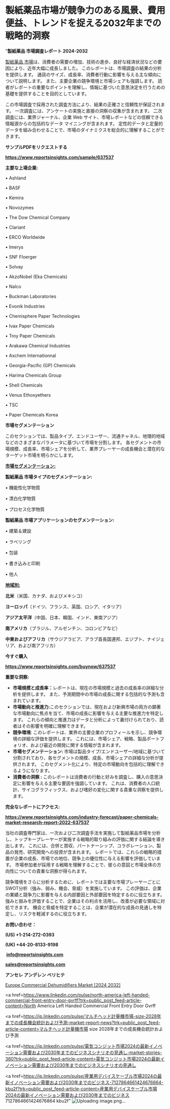 # 製紙薬品市場が競争力のある風景、費用便益、トレンドを捉える2032年までの戦略的洞察

"<strong>製紙薬品 市場調査レポート 2024-2032</strong>

<a href=https://www.reportsinsights.com/sample/637537>製紙薬品 市場</a>は、消費者の需要の増加、技術の進歩、良好な経済状況などの要因により、近年大幅に成長しました。 このレポートは、市場調査の結果の分析を提供します。 通貨のサイズ、成長率、消費者行動に影響を与える主な傾向について説明します。 また、主要企業の競争環境と市場シェアも強調します。 読者がレポートの重要なポイントを理解し、情報に基づいた意思決定を行うための基礎を提供することを目的としています。

この市場調査で採用された調査方法により、結果の正確さと信頼性が保証されます。 一次調査には、アンケートの実施と直接の洞察の収集が含まれます。 二次調査には、業界ジャーナル、企業 Web サイト、市場レポートなどの信頼できる情報源からの包括的なデータ マイニングが含まれます。 定性的データと定量的データを組み合わせることで、市場のダイナミクスを総合的に理解することができます。

<strong><b>サンプルPDFをリクエストする</b></strong>

<a href=https://www.reportsinsights.com/sample/637537><strong><u>https://www.reportsinsights.com/sample/637537</u></strong></a>

<strong>主要な上場企業:</strong>

• Ashland

• BASF

• Kemira

• Novozymes

• The Dow Chemical Company

• Clariant

• ERCO Worldwide

• Imerys

• SNF Floerger

• Solvay

• AkzoNobel (Eka Chemicals)

• Nalco

• Buckman Laboratories

• Evonik Industries

• Chemisphere Paper Technologies

• Ivax Paper Chemicals

• Troy Paper Chemicals

• Arakawa Chemical Industries

• Axchem Internationnal

• Georgia-Pacific (GP) Chemicals

• Harima Chemicals Group

• Shell Chemicals

• Venus Ethoxyethers

• TSC

• Paper Chemicals Korea

<strong>市場セグメンテーション</strong>

このセクションでは、製品タイプ、エンドユーザー、流通チャネル、地理的地域などのさまざまなパラメータに基づいて市場を分割します。 各セグメントの市場規模、成長率、市場シェアを分析して、業界プレーヤーの成長機会と潜在的なターゲット市場を明らかにします。

<strong><u>市場セグメンテーション</u></strong><strong><u>:</u></strong>

<strong>製紙薬品 市場タイプのセグメンテーション:</strong>

• 機能性化学物質

• 漂白化学物質

• プロセス化学物質

<strong>製紙薬品 市場アプリケーションのセグメンテーション:</strong>

• 建築＆建設

• ラベリング

• 包装

• 書き込みと印刷

• 他人

<strong><u>地域別</u></strong><strong><u>:</u></strong>

<strong>北米</strong>（米国、カナダ、およびメキシコ）

<strong>ヨーロッパ</strong>（ドイツ、フランス、英国、ロシア、イタリア）

<strong>アジア太平洋</strong>（中国、日本、韓国、インド、東南アジア）

<strong>南アメリカ</strong>（ブラジル、アルゼンチン、コロンビアなど）

<strong>中東およびアフリカ</strong>（サウジアラビア、アラブ首長国連邦、エジプト、ナイジェリア、および南アフリカ）

<strong>今すぐ購入</strong>

<a href=https://www.reportsinsights.com/buynow/637537><strong><u>https://www.reportsinsights.com/buynow/637537</u></strong></a>

<strong>重要な洞察:</strong>
<ul>
  <li><strong>市場規模と成長率：</strong>レポートは、現在の市場規模と過去の成長率の詳細な分析を提供します。 また、予測期間中の市場の成長に関する包括的な予測も含まれています。</li>
  <li><strong>市場動向と推進力:</strong>このセクションでは、現在および新興市場の両方の顕著な市場動向に焦点を当て、市場の成長に影響を与える主要な推進力を特定します。 これらの傾向と推進力はデータと分析によって裏付けられており、読者はその影響を明確に理解できます。</li>
  <li><strong>競争環境</strong>: このレポートは、業界の主要企業のプロフィールを示し、競争環境の詳細な評価を提供します。 これには、市場シェア、戦略、製品ポートフォリオ、および最近の開発に関する情報が含まれます。</li>
  <li><strong>市場セグメンテーション: </strong>市場は製品タイプ/エンドユーザー/地域に基づいて分割されており、各セグメントの規模、成長、市場シェアの詳細な分析が提供されます。 このセグメント化により、特定の市場動向を包括的に理解できるようになります。</li>
  <li><strong>消費者の洞察 : </strong>このレポートは消費者の行動と好みを調査し、購入の意思決定に影響を与える主要な要因を強調しています。 これは、消費者の人口統計、サイコグラフィックス、および嗜好の変化に関する貴重な洞察を提供します。</li>
</ul>
<strong>完全なレポートにアクセス:</strong>

<a href=https://www.reportsinsights.com/industry-forecast/paper-chemicals-market-research-report-2022-637537><strong><u><b>https://www.reportsinsights.com/industry-forecast/paper-chemicals-market-research-report-2022-637537</b></u></strong></a>

当社の調査専門家は、一次および二次調査手法を実施して製紙薬品市場を分析し、トップキープレーヤーが実施する戦略的取り組みの評価に関する結論を導き出します。 これには、合併と買収、パートナーシップ、コラボレーション、製品の発売、研究開発への投資が含まれます。 レポートでは、これらの戦略的措置が企業の成長、市場での地位、競争上の優位性に与える影響を評価しています。 市場参加者が採用する戦略を理解することで、彼らの意図と市場全体の方向性についての貴重な洞察が得られます。

競争環境をさらに分析するために、レポートでは主要な市場プレーヤーごとにSWOT分析（強み、弱み、機会、脅威）を実施しています。 この評価は、企業の業績と競争力に影響を与える内部要因と外部要因を特定するのに役立ちます。 強みと弱みを評価することで、企業はその利点を活用し、改善が必要な領域に対処できます。 機会と脅威を特定することは、企業が潜在的な成長の見通しを特定し、リスクを軽減するのに役立ちます。

<strong>お問い合わせ：</strong>

<strong>(US) +1-214-272-0393</strong>

<strong>(UK) +44-20-8133-9198</strong>

<strong> </strong><a href=info@reportsinsights.com><strong><u>info@reportsinsights.com</u></strong></a>

<a href=sales@reportsinsights.com><strong><u>sales@reportsinsights.com</u></strong></a>

<strong>アンセレ アンデレン ベリヒテ</strong>

<a href=https://www.linkedin.com/pulse/europe-commercial-dehumidifiers-markets-trends-7t7mc/>Europe Commercial Dehumidifiers Market [2024 2032]</a>

<a href=https://www.linkedin.com/pulse/north-america-left-handed-commercial-front-entry-door-gvrff?trk=public_post_feed-article-content>North America Left Handed Commercial Front Entry Door Gvrff</a>

<a href=https://jp.linkedin.com/pulse/マルチヘッド計量機市場-size-2028年までの成長機会統計および予測-market-report-news?trk=public_post_feed-article-content>マルチヘッド計量機市場 size 2028年までの成長機会統計および予測</a>

<a href=https://jp.linkedin.com/pulse/電気コンジット市場2024の最新イノベーション需要および2030年までのビジネスシナリオの見通し-market-stories-360?trk=public_post_feed-article-content>電気コンジット市場2024の最新イノベーション需要および2030年までのビジネスシナリオの見通し</a>

<a href=https://jp.linkedin.com/pulse/産業用デバイスケーブル市場2024の最新イノベーション需要および2030年までのビジネス-7127864661424676864-kbu2f?trk=public_post_feed-article-content>産業用デバイスケーブル市場2024の最新イノベーション需要および2030年までのビジネス 7127864661424676864 kbu2f</a>"
![Uploading image.png…]()
